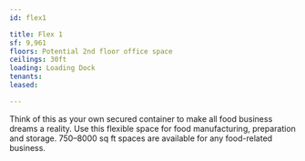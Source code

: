 ```yaml
---
id: flex1

title: Flex 1
sf: 9,961
floors: Potential 2nd floor office space
ceilings: 30ft
loading: Loading Dock
tenants:
leased:

---
```


Think of this as your own secured container to make all food business dreams a reality. Use this flexible space for food manufacturing, preparation and storage. 750–8000 sq ft spaces are available for any food-related business.
